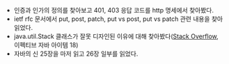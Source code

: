 - 인증과 인가의 정의를 찾아보고 401, 403 응답 코드를 http 명세에서 찾아봤다.
- ietf rfc 문서에서 put, post, patch, put vs post, put vs patch 관련 내용을 찾아 읽었다.
- java.util.Stack 클래스가 잘못 디자인된 이유에 대해 찾아봤다([Stack Overflow](https://stackoverflow.com/questions/2922257/what-are-the-negative-aspects-of-java-class-stack-inheriting-from-vector), 이펙티브 자바 아이템 18)
- 자바의 신 25장을 마저 읽고 26장 일부를 읽었다.
